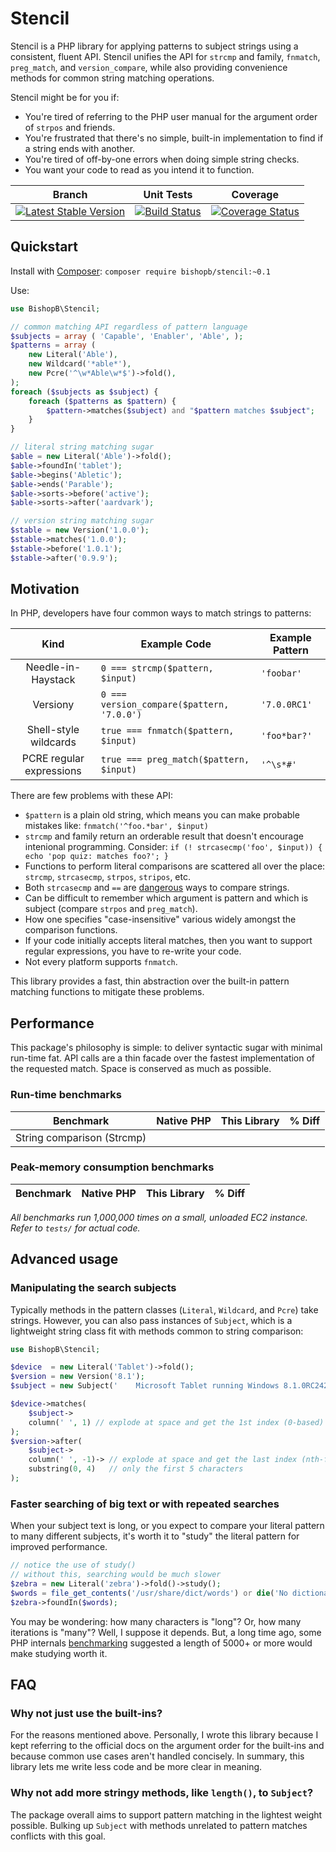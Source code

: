 # Stencil
Stencil is a PHP library for applying patterns to subject strings using a
consistent, fluent API.  Stencil unifies the API for `strcmp` and family,
`fnmatch`, `preg_match`, and `version_compare`, while also providing
convenience methods for common string matching operations.

Stencil might be for you if:

* You're tired of referring to the PHP user manual for the argument order of
`strpos` and friends.
* You're frustrated that there's no simple, built-in implementation to find if
a string ends with another.
* You're tired of off-by-one errors when doing simple string checks.
* You want your code to read as you intend it to function.

| Branch | Unit Tests | Coverage |
| ------ | ---------- | -------- |
| [![Latest Stable Version](https://poser.pugx.org/bishopb/stencil/v/stable.png)](https://packagist.org/packages/bishopb/stencil) | [![Build Status](https://travis-ci.org/bishopb/stencil.png?branch=master)](https://travis-ci.org/bishopb/stencil) | [![Coverage Status](https://coveralls.io/repos/bishopb/stencil/badge.png?branch=master)](https://coveralls.io/r/bishopb/stencil?branch=master)|

## Quickstart

Install with [Composer][1]: `composer require bishopb/stencil:~0.1`

Use:

```php
use BishopB\Stencil;

// common matching API regardless of pattern language
$subjects = array ( 'Capable', 'Enabler', 'Able', );
$patterns = array (
    new Literal('Able'),
    new Wildcard('*able*'),
    new Pcre('^\w*Able\w*$')->fold(),
);
foreach ($subjects as $subject) {
    foreach ($patterns as $pattern) {
        $pattern->matches($subject) and "$pattern matches $subject";
    }
}

// literal string matching sugar
$able = new Literal('Able')->fold();
$able->foundIn('tablet');
$able->begins('Abletic');
$able->ends('Parable');
$able->sorts->before('active');
$able->sorts->after('aardvark');

// version string matching sugar
$stable = new Version('1.0.0');
$stable->matches('1.0.0');
$stable->before('1.0.1');
$stable->after('0.9.9');
```


## Motivation
In PHP, developers have four common ways to match strings to patterns:

Kind | Example Code | Example Pattern
:---:|------|----------------
Needle-in-Haystack | `0 === strcmp($pattern, $input)` | `'foobar'`
Versiony | `0 === version_compare($pattern, '7.0.0')` | `'7.0.0RC1'`
Shell-style wildcards | `true === fnmatch($pattern, $input)` | `'foo*bar?'`
PCRE regular expressions | `true === preg_match($pattern, $input)` | `'^\s*#'`

There are few problems with these API:

* `$pattern` is a plain old string, which means you can make probable mistakes
like: `fnmatch('^foo.*bar', $input)`
* `strcmp` and family return an orderable result that doesn't encourage
intenional programming. Consider:
`if (! strcasecmp('foo', $input)) { echo 'pop quiz: matches foo?'; }`
* Functions to perform literal comparisons are scattered all over the place:
`strcmp`, `strcasecmp`, `strpos`, `stripos`, etc.
* Both `strcasecmp` and `==` are [dangerous][2] ways to compare strings.
* Can be difficult to remember which argument is pattern and which is subject
(compare `strpos` and `preg_match`).
* How one specifies "case-insensitive" various widely amongst the comparison
functions.
* If your code initially accepts literal matches, then you want to support
regular expressions, you have to re-write your code.
* Not every platform supports `fnmatch`.

This library provides a fast, thin abstraction over the built-in pattern
matching functions to mitigate these problems.


## Performance

This package's philosophy is simple: to deliver syntactic sugar with minimal
run-time fat.  API calls are a thin facade over the fastest implementation of
the requested match.  Space is conserved as much as possible.

### Run-time benchmarks

Benchmark | Native PHP | This Library | % Diff
----------|------------|--------------|-------
String comparison (Strcmp) | 

### Peak-memory consumption benchmarks

Benchmark | Native PHP | This Library | % Diff
----------|------------|--------------|-------

*All benchmarks run 1,000,000 times on a small, unloaded EC2 instance. Refer to
`tests/` for actual code.*


## Advanced usage

### Manipulating the search subjects

Typically methods in the pattern classes (`Literal`, `Wildcard`, and `Pcre`)
take strings.  However, you can also pass instances of `Subject`, which is
a lightweight string class fit with methods common to string comparison:

```php
use BishopB\Stencil;

$device  = new Literal('Tablet')->fold();
$version = new Version('8.1');
$subject = new Subject('    Microsoft Tablet running Windows 8.1.0RC242.')-trim();

$device->matches(
    $subject->
    column(' ', 1) // explode at space and get the 1st index (0-based)
);
$version->after(
    $subject->
    column(' ', -1)-> // explode at space and get the last index (nth-from last)
    substring(0, 4)   // only the first 5 characters
);
```

### Faster searching of big text or with repeated searches

When your subject text is long, or you expect to compare your literal pattern to
many different subjects, it's worth it to "study" the literal pattern for
improved performance.

```php
// notice the use of study()
// without this, searching would be much slower
$zebra = new Literal('zebra')->fold()->study();
$words = file_get_contents('/usr/share/dict/words') or die('No dictionary');
$zebra->foundIn($words);
```

You may be wondering: how many characters is "long"?  Or, how many iterations
is "many"?  Well, I suppose it depends.  But, a long time ago, some PHP
internals [benchmarking][3] suggested a length of 5000+ or more would make
studying worth it.


## FAQ

### Why not just use the built-ins?

For the reasons mentioned above.  Personally, I wrote this library because
I kept referring to the official docs on the argument order for the built-ins
and because common use cases aren't handled concisely.  In summary, this
library lets me write less code and be more clear in meaning.

### Why not add more stringy methods, like `length()`, to `Subject`?

The package overall aims to support pattern matching in the lightest weight
possible.  Bulking up `Subject` with methods unrelated to pattern matches
conflicts with this goal.

[1]: http://getcomposer.org/
[2]: https://bugs.php.net/bug.php?id=64069
[3]: http://grokbase.com/t/php/php-internals/0869z2aemb/algorithm-optimizations-string-search#20080611g4vev3qwk7sj0sdwmgjtg7pjyc

